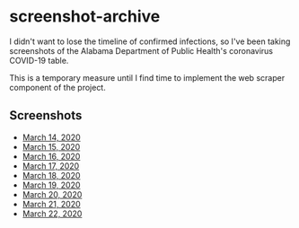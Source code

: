 # screenshot-archive

I didn't want to lose the timeline of confirmed infections, so I've been taking screenshots of the Alabama Department of Public Health's coronavirus COVID-19 table. 

This is a temporary measure until I find time to implement the web scraper component of the project.

## Screenshots

* [March 14, 2020](3-14-2020.png)
* [March 15, 2020](3-15-2020.png)
* [March 16, 2020](3-16-2020.png)
* [March 17, 2020](3-17-2020.png)
* [March 18, 2020](3-18-2020.jpg)
* [March 19, 2020](3-19-2020.jpg)
* [March 20, 2020](3-20-2020.jpg)
* [March 21, 2020](3-21-2020.jpg)
* [March 22, 2020](3-22-2020.jpg)